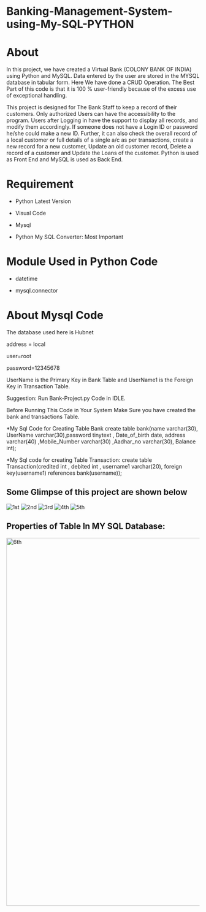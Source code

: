 
# Banking-Management-System-using-My-SQL-PYTHON
# About

In this project, we have created a Virtual Bank (COLONY BANK OF INDIA) using Python and MySQL. Data entered by the user are stored in the MYSQL database in tabular form. Here We have done a CRUD Operation. The Best Part of this code is that it is 100 % user-friendly because of the excess use of exceptional handling.

This project is designed for The Bank Staff to keep a record of their customers. Only authorized Users can have the accessibility to the program. Users after Logging in have the support to display all records, and modify them accordingly. If someone does not have a Login ID or password he/she could make a new ID. Further, it can also check the overall record of a local customer or full details of a single a/c as per transactions, create a new record for a new customer, Update an old customer record, Delete a record of a customer and Update the Loans of the customer. Python is used as Front End and MySQL is used as Back End.

# Requirement

* Python Latest Version

* Visual Code

* Mysql

* Python My SQL Converter: Most Important

# Module Used in Python Code

* datetime

* mysql.connector

# About Mysql Code

The database used here is Hubnet

address = local

user=root

password=12345678

UserName is the Primary Key in Bank Table and UserName1 is the Foreign Key in Transaction Table.

Suggestion: Run Bank-Project.py Code in IDLE.

Before Running This Code in Your System Make Sure you have created the bank and transactions Table.

*My Sql Code for Creating Table Bank create table bank(name varchar(30), UserName varchar(30),password tinytext , Date_of_birth date, address varchar(40) ,Mobile_Number varchar(30) ,Aadhar_no varchar(30), Balance int);

*My Sql code for creating Table Transaction: create table Transaction(credited int , debited int , username1 varchar(20), foreign key(username1) references bank(username));

## Some Glimpse of this project are shown below

![1st](https://github.com/Ajish777/Banking-Management-System-using-My-SQL-PYTHON/assets/110074935/2820df6a-f854-42dc-9da8-9a90058b1485)
![2nd](https://github.com/Ajish777/Banking-Management-System-using-My-SQL-PYTHON/assets/110074935/d132786a-510e-4950-8252-c18e8370e486)
![3rd](https://github.com/Ajish777/Banking-Management-System-using-My-SQL-PYTHON/assets/110074935/741352e4-8098-45c2-ab99-acfdb62e0397)
![4th](https://github.com/Ajish777/Banking-Management-System-using-My-SQL-PYTHON/assets/110074935/802524e2-e5bb-4671-bc7b-3531496f8ec9)
![5th](https://github.com/Ajish777/Banking-Management-System-using-My-SQL-PYTHON/assets/110074935/964ac46a-b42d-4e49-b51b-991d851a1f70)

## Properties of Table In MY SQL Database:
<img width="960" alt="6th" src="https://github.com/Ajish777/Banking-Management-System-using-My-SQL-PYTHON/assets/110074935/94ac61bc-ff7f-4860-aca6-26f283d71239">



